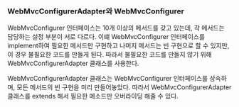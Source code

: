### WebMvcConfigurerAdapter와 WebMvcConfigurer
 WebMvcConfigurer 인터페이스는 10개 이상의 메서드를 갖고 있는데, 각 메서드는 담당하는 설정 부분이 서로 다르다.
이떄 WebMvcConfigurer 인터페이스를 implement하여 필요한 메서드만 구현하고 나머지 메서드는 빈 구현으로 할 수 있지만, 이 경우 불필요한 코드를 만들게 된다.
따라서 불필요한 코드를 만들지 않기 위해 WebMvcConfigurerAdapter 클래스를 사용한다. 

WebMvcConfigurerAdapter 클래스는 WebMvcConfigurer 인터페이스를 상속하며, 모든 메서드의 빈 구현을 미리 만들어놓았다. 따라서 WebMvcConfigurerAdapter 클래스를 extends 해서 필요한 메소드만 오버라이딩 해줄 수 있다.
